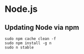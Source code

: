 # Node.js

## Updating Node via npm

	sudo npm cache clean -f
	sudo npm install -g n
	sudo n stable
